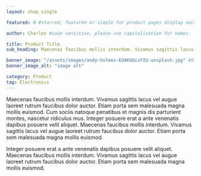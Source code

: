 ```yaml
---
layout: shop_single

featured: 0 #starred, featured or simple for product pages display sections.

author: Charles #case sensitive, please use capitalization for names.

title: Product Title
sub_heading: Maecenas faucibus mollis interdum. Vivamus sagittis lacus

banner_image: "/assets/images/andy-holmes-EOAKUQcsFIU-unsplash.jpg" #Size of banner_image 840x341
banner_image_alt: "image alt"

category: Product
tag: Electronics
---
```

Maecenas faucibus mollis interdum. Vivamus sagittis lacus vel augue laoreet rutrum faucibus dolor auctor. Etiam porta sem malesuada magna mollis euismod.
Cum sociis natoque penatibus et magnis dis parturient montes, nascetur ridiculus mus. Integer posuere erat a ante venenatis dapibus posuere velit aliquet. Maecenas faucibus mollis interdum. Vivamus sagittis lacus vel augue laoreet rutrum faucibus dolor auctor. Etiam porta sem malesuada magna mollis euismod.

Integer posuere erat a ante venenatis dapibus posuere velit aliquet. Maecenas faucibus mollis interdum. Vivamus sagittis lacus vel augue laoreet rutrum faucibus dolor auctor. Etiam porta sem malesuada magna mollis euismod.
